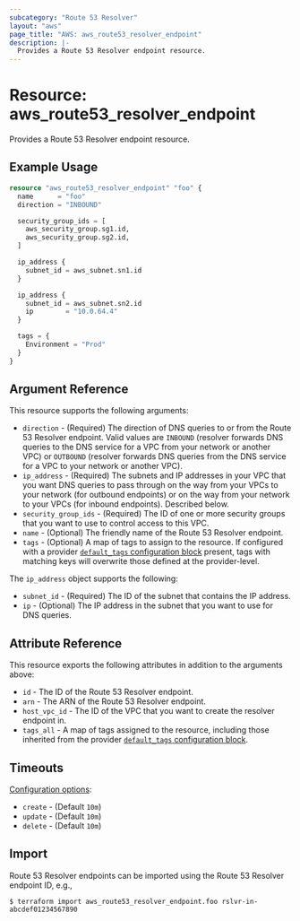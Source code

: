 ```yaml
---
subcategory: "Route 53 Resolver"
layout: "aws"
page_title: "AWS: aws_route53_resolver_endpoint"
description: |-
  Provides a Route 53 Resolver endpoint resource.
---
```


# Resource: aws_route53_resolver_endpoint

Provides a Route 53 Resolver endpoint resource.

## Example Usage

```terraform
resource "aws_route53_resolver_endpoint" "foo" {
  name      = "foo"
  direction = "INBOUND"

  security_group_ids = [
    aws_security_group.sg1.id,
    aws_security_group.sg2.id,
  ]

  ip_address {
    subnet_id = aws_subnet.sn1.id
  }

  ip_address {
    subnet_id = aws_subnet.sn2.id
    ip        = "10.0.64.4"
  }

  tags = {
    Environment = "Prod"
  }
}
```

## Argument Reference

This resource supports the following arguments:

* `direction` - (Required) The direction of DNS queries to or from the Route 53 Resolver endpoint.
Valid values are `INBOUND` (resolver forwards DNS queries to the DNS service for a VPC from your network or another VPC)
or `OUTBOUND` (resolver forwards DNS queries from the DNS service for a VPC to your network or another VPC).
* `ip_address` - (Required) The subnets and IP addresses in your VPC that you want DNS queries to pass through on the way from your VPCs
to your network (for outbound endpoints) or on the way from your network to your VPCs (for inbound endpoints). Described below.
* `security_group_ids` - (Required) The ID of one or more security groups that you want to use to control access to this VPC.
* `name` - (Optional) The friendly name of the Route 53 Resolver endpoint.
* `tags` - (Optional) A map of tags to assign to the resource. If configured with a provider [`default_tags` configuration block](https://registry.terraform.io/providers/hashicorp/aws/latest/docs#default_tags-configuration-block) present, tags with matching keys will overwrite those defined at the provider-level.

The `ip_address` object supports the following:

* `subnet_id` - (Required) The ID of the subnet that contains the IP address.
* `ip` - (Optional) The IP address in the subnet that you want to use for DNS queries.

## Attribute Reference

This resource exports the following attributes in addition to the arguments above:

* `id` - The ID of the Route 53 Resolver endpoint.
* `arn` - The ARN of the Route 53 Resolver endpoint.
* `host_vpc_id` - The ID of the VPC that you want to create the resolver endpoint in.
* `tags_all` - A map of tags assigned to the resource, including those inherited from the provider [`default_tags` configuration block](https://registry.terraform.io/providers/hashicorp/aws/latest/docs#default_tags-configuration-block).

## Timeouts

[Configuration options](https://developer.hashicorp.com/terraform/language/resources/syntax#operation-timeouts):

- `create` - (Default `10m`)
- `update` - (Default `10m`)
- `delete` - (Default `10m`)

## Import

 Route 53 Resolver endpoints can be imported using the Route 53 Resolver endpoint ID, e.g.,

```
$ terraform import aws_route53_resolver_endpoint.foo rslvr-in-abcdef01234567890
```
